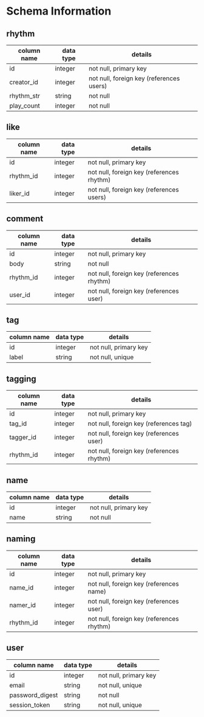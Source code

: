 # Schema Information

## rhythm
column name | data type | details
------------|-----------|-----------------------
id          | integer   | not null, primary key
creator_id  | integer   | not null, foreign key (references users)
rhythm_str  | string    | not null
play_count  | integer   | not null

## like
column name | data type | details
------------|-----------|-----------------------
id          | integer   | not null, primary key
rhythm_id   | integer   | not null, foreign key (references rhythm)
liker_id    | integer   | not null, foreign key (references users)

## comment
column name | data type | details
------------|-----------|-----------------------
id          | integer   | not null, primary key
body        | string    | not null
rhythm_id   | integer   | not null, foreign key (references rhythm)
user_id     | integer   | not null, foreign key (references user)

## tag
column name | data type | details
------------|-----------|-----------------------
id          | integer   | not null, primary key
label       | string    | not null, unique

## tagging
column name | data type | details
------------|-----------|-----------------------
id          | integer   | not null, primary key
tag_id      | integer   | not null, foreign key (references tag)
tagger_id   | integer   | not null, foreign key (references user)
rhythm_id   | integer   | not null, foreign key (references rhythm)

## name
column name | data type | details
------------|-----------|-----------------------
id          | integer   | not null, primary key
name        | string    | not null

## naming
column name | data type | details
------------|-----------|-----------------------
id          | integer   | not null, primary key
name_id     | integer   | not null, foreign key (references name)
namer_id    | integer   | not null, foreign key (references user)
rhythm_id   | integer   | not null, foreign key (references rhythm)

## user
column name     | data type | details
----------------|-----------|-----------------------
id              | integer   | not null, primary key
email           | string    | not null, unique
password_digest | string    | not null
session_token   | string    | not null, unique
